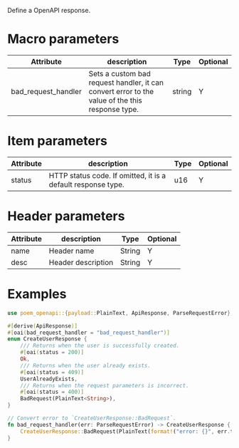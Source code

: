Define a OpenAPI response.

# Macro parameters

| Attribute           | description                                                                                     | Type   | Optional |
|---------------------|-------------------------------------------------------------------------------------------------|--------|----------|
| bad_request_handler | Sets a custom bad request handler, it can convert error to the value of the this response type. | string | Y        |

# Item parameters

| Attribute | description                                                  | Type | Optional |
|-----------|--------------------------------------------------------------|------|----------|
| status    | HTTP status code. If omitted, it is a default response type. | u16  | Y        |

# Header parameters

| Attribute   | description               | Type     | Optional |
|-------------|---------------------------|----------|----------|
| name        | Header name               | String   | Y        |
| desc        | Header description        | String   | Y        |

# Examples

```rust
use poem_openapi::{payload::PlainText, ApiResponse, ParseRequestError};

#[derive(ApiResponse)]
#[oai(bad_request_handler = "bad_request_handler")]
enum CreateUserResponse {
    /// Returns when the user is successfully created.
    #[oai(status = 200)]
    Ok,
    /// Returns when the user already exists.
    #[oai(status = 409)]
    UserAlreadyExists,
    /// Returns when the request parameters is incorrect.
    #[oai(status = 400)]
    BadRequest(PlainText<String>),
}

// Convert error to `CreateUserResponse::BadRequest`.
fn bad_request_handler(err: ParseRequestError) -> CreateUserResponse {
    CreateUserResponse::BadRequest(PlainText(format!("error: {}", err.to_string())))
}
```